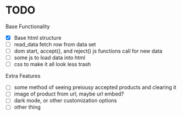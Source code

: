 # TODO

Base Functionality

- [x] Base html structure
- [ ] read_data fetch row from data set
- [ ] dom start, accept(), and reject() js functions call for new data
- [ ] some js to load data into html
- [ ] css to make it all look less trash

Extra Features

- [ ] some method of seeing preiousy accepted products and clearing it
- [ ] image of product from url, maybe url embed?
- [ ] dark mode, or other customization options
- [ ] other thing
